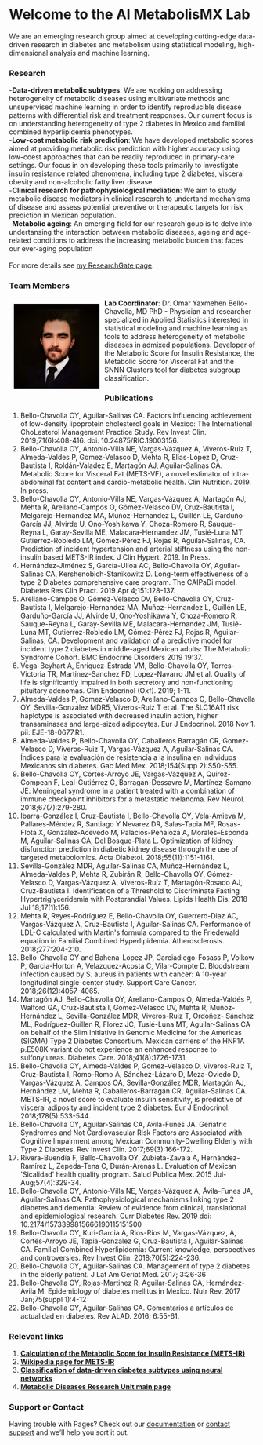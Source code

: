 # Welcome to the AI MetabolisMX Lab

We are an emerging research group aimed at developing cutting-edge data-driven research in diabetes and metabolism using statistical modeling, high-dimensional analysis and machine learning. 

### Research
-**Data-driven metabolic subtypes**: We are working on addressing heterogeneity of metabolic diseases using multivariate methods and unsupervised machine learning in order to identify reproducible disease patterns with differential risk and treatment responses. Our current focus is on understanding heterogeneity of type 2 diabetes in Mexico and familial combined hyperlipidemia phenotypes.
<br/>
-**Low-cost metabolic risk prediction**: We have developed metabolic scores aimed at providing metabolic risk prediction with higher accuracy using low-coest approaches that can be readily reproduced in primary-care settings. Our focus in on developing these tools primarily to investigate insulin resistance related phenomena, including type 2 diabetes, visceral obesity and non-alcoholic fatty liver disease.
<br/>
-**Clinical research for pathophysiological mediation**: We aim to study metabolic disease mediators in clinical research to undertand mechanisms of disease and assess potential preventive or therapeutic targets for risk prediction in Mexican population.
<br/>
-**Metabolic ageing**: An emerging field for our research goup is to delve into undertansing the interaction between metabolic diseases, ageing and age-related conditions to address the increasing metabolic burden that faces our ever-aging population
<br/>
<br/>
For more details see [my ResearchGate page](https://www.researchgate.net/profile/Omar_Bello-Chavolla).

### Team Members

<div style="float: left"><img src="images/fotoobc.jpg" align="middle" width="175" style="padding: 10px; float: right;"/></div>

**Lab Coordinator**: Dr. Omar Yaxmehen Bello-Chavolla, MD PhD - Physician and researcher specialized in Applied Statistics interested in statistical modeling and machine learning as tools to address heterogeneity of metabolic diseases in admixed populations. Developer of the Metabolic Score for Insulin Resistance, the Metabolic Score for Visceral Fat and the SNNN Clusters tool for diabetes subgroup classification.

### Publications
1.	Bello-Chavolla OY, Aguilar-Salinas CA. Factors influencing achievement of low-density lipoprotein cholesterol goals in Mexico: The International ChoLesterol Management Practice Study. Rev Invest Clin. 2019;71(6):408-416. doi: 10.24875/RIC.19003156.
2.	Bello-Chavolla OY, Antonio-Villa NE, Vargas-Vázquez A, Viveros-Ruiz T, Almeda-Valdes P, Gomez-Velasco D, Mehta R, Elias-López D, Cruz-Bautista I, Roldán-Valadez E, Martagón AJ, Aguilar-Salinas CA. Metabolic Score for Visceral Fat (METS-VF), a novel estimator of intra-abdominal fat content and cardio-metabolic health. Clin Nutrition. 2019. In press.
3.	Bello-Chavolla OY, Antonio-Villa NE, Vargas-Vázquez A, Martagón AJ, Mehta R, Arellano-Campos O, Gómez-Velasco DV, Cruz-Bautista I, Melgarejo-Hernandez MA, Muñoz-Hernandez L, Guillén LE, Garduño-García JJ, Alvirde U, Ono-Yoshikawa Y, Choza-Romero R, Sauque-Reyna L, Garay-Sevilla ME, Malacara-Hernandez JM, Tusié-Luna MT, Gutierrez-Robledo LM, Gómez-Pérez FJ, Rojas R, Aguilar-Salinas, CA. Prediction of incident hypertension and arterial stiffness using the non-insulin based METS-IR index. J Clin Hypert. 2019. In Press.
4.	Hernández-Jiménez S, García-Ulloa AC, Bello-Chavolla OY, Aguilar-Salinas CA, Kershenobich-Stanikowitz D. Long-term effectiveness of a type 2 Diabetes comprehensive care program. The CAIPaDi model. Diabetes Res Clin Pract. 2019 Apr 4;151:128-137.
5.	Arellano-Campos O, Gómez-Velasco DV, Bello-Chavolla OY, Cruz-Bautista I, Melgarejo-Hernandez MA, Muñoz-Hernandez L, Guillén LE, Garduño-García JJ, Alvirde U, Ono-Yoshikawa Y, Choza-Romero R, Sauque-Reyna L, Garay-Sevilla ME, Malacara-Hernandez JM, Tusié-Luna MT, Gutierrez-Robledo LM, Gómez-Pérez FJ, Rojas R, Aguilar-Salinas, CA. Development and validation of a predictive model for incident type 2 diabetes in middle-aged Mexican adults: The Metabolic Syndrome Cohort. BMC Endocrine Disorders 2019 19:37.
6.	Vega-Beyhart A, Enriquez-Estrada VM, Bello-Chavolla OY, Torres-Victoria TR, Martinez-Sanchez FD, Lopez-Navarro JM et al. Quality of life is significantly impaired in both secretory and non-functioning pituitary adenomas. Clin Endocrinol (Oxf). 2019; 1-11.
7.	Almeda-Valdes P, Gomez-Velasco D, Arellano-Campos O, Bello-Chavolla OY, Sevilla-González MDR5, Viveros-Ruiz T et al. The SLC16A11 risk haplotype is associated with decreased insulin action, higher transaminases and large-sized adipocytes. Eur J Endocrinol. 2018 Nov 1. pii: EJE-18-0677.R1.
8.	Almeda-Valdes P, Bello-Chavolla OY, Caballeros Barragán CR, Gomez-Velasco D, Viveros-Ruiz T, Vargas-Vázquez A, Aguilar-Salinas CA. Índices para la evaluación de resistencia a la insulina en individuos Mexicanos sin diabetes. Gac Med Mex. 2018;154(Supp 2):S50-S55.
9.	Bello-Chavolla OY, Cortes-Arroyo JE, Vargas-Vázquez A, Quiroz-Compean F, Leal-Gutiérrez G, Barragan-Dessavre M, Martínez-Samano JE. Meningeal syndrome in a patient treated with a combination of immune checkpoint inhibitors for a metastatic melanoma. Rev Neurol. 2018;67(7):279-280.
10.	Ibarra-González I, Cruz-Bautista I, Bello-Chavolla OY, Vela-Amieva M, Pallares-Méndez R, Santiago Y Nevarez DR, Salas-Tapia MF, Rosas-Flota X, González-Acevedo M, Palacios-Peñaloza A, Morales–Esponda M, Aguilar-Salinas CA, Del Bosque-Plata L. Optimization of kidney disfunction prediction in diabetic kidney disease through the use of targeted metabolomics. Acta Diabetol. 2018;55(11):1151-1161.
11.	Sevilla-González MDR, Aguilar-Salinas CA, Muñoz-Hernández L, Almeda-Valdes P, Mehta R, Zubirán R, Bello-Chavolla OY, Gómez-Velasco D, Vargas-Vázquez A, Viveros-Ruíz T, Martagón-Rosado AJ, Cruz-Bautista I. Identification of a Threshold to Discriminate Fasting Hypertriglyceridemia with Postprandial Values. Lipids Health Dis. 2018 Jul 18;17(1):156.
12.	Mehta R, Reyes-Rodríguez E, Bello-Chavolla OY, Guerrero-Diaz AC, Vargas-Vázquez A, Cruz-Bautista I, Aguilar-Salinas CA. Performance of LDL-C calculated with Martin's formula compared to the Friedewald equation in Familial Combined Hyperlipidemia. Atherosclerosis. 2018;277:204-210.
13.	Bello-Chavolla OY and Bahena-Lopez JP, Garciadiego-Fosass P, Volkow P, Garcia-Horton A, Velazquez-Acosta C, Vilar-Compte D. Bloodstream infection caused by S. aureus in patients with cancer: A 10-year longitudinal single-center study. Support Care Cancer. 2018;26(12):4057-4065.
14.	Martagón AJ, Bello-Chavolla OY,  Arellano-Campos O, Almeda-Valdés P, Walford GA,  Cruz-Bautista I, Gómez-Velasco DV, Mehta R, Muñoz-Hernández L, Sevilla-González MDR, Viveros-Ruiz T, Ordoñez- Sánchez ML, Rodríguez-Guillen R, Florez JC,  Tusié-Luna MT, Aguilar-Salinas CA on behalf of the Slim Initiative in Genomic Medicine for the Americas (SIGMA) Type 2 Diabetes Consortium. Mexican carriers of the HNF1A p.E508K variant do not experience an enhanced response to sulfonylureas. Diabetes Care. 2018;41(8):1726-1731.
15.	Bello-Chavolla OY, Almeda-Valdes P, Gomez-Velasco D, Viveros-Ruiz T, Cruz-Bautista I, Romo-Romo A, Sánchez-Lázaro D, Meza-Oviedo D, Vargas-Vázquez A, Campos OA, Sevilla-González MDR, Martagón AJ, Hernández LM, Mehta R, Caballeros-Barragán CR, Aguilar-Salinas CA. METS-IR, a novel score to evaluate insulin sensitivity, is predictive of visceral adiposity and incident type 2 diabetes. Eur J Endocrinol. 2018;178(5):533-544. 
16.	Bello-Chavolla OY, Aguilar-Salinas CA, Avila-Funes JA. Geriatric Syndromes and Not Cardiovascular Risk Factors are Associated with Cognitive Impairment among Mexican Community-Dwelling Elderly with Type 2 Diabetes. Rev Invest Clin. 2017;69(3):166-172.
17.	Rivera-Buendía F, Bello-Chavolla OY, Zubieta-Zavala A, Hernández-Ramírez L, Zepeda-Tena C, Durán-Arenas L. Evaluation of Mexican 'Sicalidad' health quality program. Salud Publica Mex. 2015 Jul-Aug;57(4):329-34.
18.	Bello-Chavolla OY, Antonio-Villa NE, Vargas-Vázquez A, Ávila-Funes JA, Aguilar-Salinas CA. Pathophysiological mechanisms linking type 2 diabetes and dementia: Review of evidence from clinical, translational and epidemiological research. Curr Diabetes Rev. 2019 doi: 10.2174/1573399815666190115151500
19.	Bello-Chavolla OY, Kuri-Garcia A, Rios-Rios M, Vargas-Vázquez, A, Cortés-Arroyo JE, Tapia-Gonzalez G, Cruz-Bautista I, Aguilar-Salinas CA. Familial Combined Hyperlipidemia: Current knowledge, perspectives and controversies. Rev Invest Clin. 2018;70(5):224-236.
20.	Bello-Chavolla OY, Aguilar-Salinas CA. Management of type 2 diabetes in the elderly patient. J Lat Am Geriat Med. 2017; 3:26-36
21.	Bello-Chavolla OY, Rojas-Martinez R, Aguilar-Salinas CA, Hernández-Avila M. Epidemiology of diabetes mellitus in Mexico. Nutr Rev. 2017 Jan;75(suppl 1):4-12
22.	Bello-Chavolla OY, Aguilar-Salinas CA. Comentarios a artículos de actualidad en diabetes. Rev ALAD. 2016; 6:55-61. 

### Relevant links

1. [**Calculation of the Metabolic Score for Insulin Resistance (METS-IR)**](https://jscalc.io/calc/F54ikuywK6rcqXEy)
2. [**Wikipedia page for METS-IR**](https://en.wikipedia.org/wiki/Metabolic_Score_for_Insulin_Resistance)
2. [**Classification of data-driven diabetes subtypes using neural networks**](https://uiem.shinyapps.io/diabetes_clusters_app/)
3. [**Metabolic Diseases Research Unit main page**](http://www.innsz.mx/opencms/contenido/investigacion/uiem/index.html)


### Support or Contact

Having trouble with Pages? Check out our [documentation](https://help.github.com/categories/github-pages-basics/) or [contact support](https://github.com/contact) and we’ll help you sort it out.
